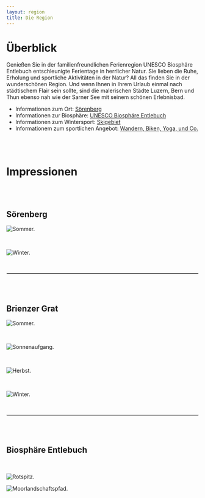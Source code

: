 ```yaml
---
layout: region
title: Die Region
---
```


# Überblick

Genießen Sie in der familienfreundlichen Ferienregion UNESCO Biosphäre Entlebuch entschleunigte Ferientage in herrlicher Natur. 
Sie lieben die Ruhe, Erholung und sportliche Aktivitäten in der Natur? All das finden Sie in der wunderschönen Region.
Und wenn Ihnen in Ihrem Urlaub einmal nach städtischem Flair sein sollte, sind die malerischen Städte Luzern, Bern und Thun ebenso nah wie der Sarner See mit seinem schönen Erlebnisbad.

- Informationen zum Ort: [Sörenberg](https://www.soerenberg.ch/de/)
- Informationen zur Biosphäre: [UNESCO Biosphäre Entlebuch](https://www.biosphaere.ch/de/)
- Informationen zum Wintersport: [Skigebiet](https://www.soerenberg.ch/de/aktuell/news-bergbahnen/)
- Informationem zum sportlichen Angebot: [Wandern, Biken, Yoga, und Co.](https://www.soerenberg.ch/de/sommer/sport/)

<br>

<br>

# Impressionen

<br>

<br>

## Sörenberg

![Sommer.](https://raw.githubusercontent.com/ferienwohnung-flueehuetten-soerenberg/ferienwohnung-flueehuetten-soerenberg.github.io/master/assets/images/banners/soerenberg-round.png)

<br>

![Winter.](https://raw.githubusercontent.com/ferienwohnung-flueehuetten-soerenberg/ferienwohnung-flueehuetten-soerenberg.github.io/master/assets/images/banners/winterlandschaft-round.png)

<br>
<hr style="border:.5px solid lightgray"> <br>
<br>

## Brienzer Grat

![Sommer.](https://raw.githubusercontent.com/ferienwohnung-flueehuetten-soerenberg/ferienwohnung-flueehuetten-soerenberg.github.io/master/assets/images/banners/brienzer-grat-round.png)

<br>

![Sonnenaufgang.](https://raw.githubusercontent.com/ferienwohnung-flueehuetten-soerenberg/ferienwohnung-flueehuetten-soerenberg.github.io/master/assets/images/banners/AdobeStock_175334108.png)

<br>

![Herbst.](https://raw.githubusercontent.com/ferienwohnung-flueehuetten-soerenberg/ferienwohnung-flueehuetten-soerenberg.github.io/master/assets/images/banners/AdobeStock_241268127.png)

<br>

![Winter.](https://raw.githubusercontent.com/ferienwohnung-flueehuetten-soerenberg/ferienwohnung-flueehuetten-soerenberg.github.io/master/assets/images/banners/rothorn-round.png)

<br>
<hr style="border:.5px solid lightgray"> <br>
<br>

## Biosphäre Entlebuch

<br>

![Rotspitz.](https://raw.githubusercontent.com/ferienwohnung-flueehuetten-soerenberg/ferienwohnung-flueehuetten-soerenberg.github.io/master/assets/images/banners/AdobeStock_311159465.png)

![Moorlandschaftspfad.](https://raw.githubusercontent.com/ferienwohnung-flueehuetten-soerenberg/ferienwohnung-flueehuetten-soerenberg.github.io/master/assets/images/banners/moorlandschaftspfad-round.png)

<br>
